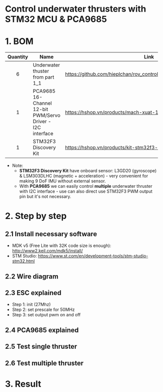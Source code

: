 # Control underwater thrusters with STM32 MCU & PCA9685

# 1. BOM
| Quantity |                      Name                       |      Link     |
| :-------:|-------------------------------------------------| --------------|
| 6        | Underwater thuster from part 1_1 | https://github.com/hieplchan/rov_controller/tree/master/1_1_thruster_test |
| 1        | PCA9685 16-Channel 12-bit PWM/Servo Driver - I2C interface | https://hshop.vn/products/mach-xuat-16-xung-pwmgiao-tiep-i2c |
| 1        | STM32F3 Discovery Kit | https://hshop.vn/products/kit-stm32f3-discovery |

- Note:
  - **STM32F3 Discovery Kit** have onboard sensor: L3GD20 (gyroscope) & LSM303DLHC (magnetic + acceleration) - very convenient for making 9 DoF IMU without external sensor.
  - With **PCA9685** we can easily control **multiple** underwater thruster with I2C interface - use can also direct use STM32F3 PWM output pin but it's not necessary.

# 2. Step by step
## 2.1 Install necessary software
- MDK v5 (Free Lite with 32K code size is enough): http://www2.keil.com/mdk5/install/
- STM Studio: https://www.st.com/en/development-tools/stm-studio-stm32.html

## 2.2 Wire diagram

## 2.3 ESC explained
- Step 1: init (27Mhz)
- Step 2: set prescale for 50MHz
- Step 3: set output pwm on and off

## 2.4 PCA9685 explained

## 2.5 Test single thruster

## 2.6 Test multiple thruster

# 3. Result
